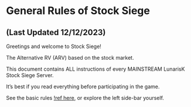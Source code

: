 # General Rules of Stock Siege

## (Last Updated 12/12/2023)

Greetings and welcome to Stock Siege!

The Alternative RV (ARV) based on the stock market.

This document contains ALL instructions of every MAINSTREAM LunarisK Stock Siege Server.

It’s best if you read everything before participating in the game.

See the basic rules [!ref here](/rules/basic-rules), or explore the left side-bar yourself.
